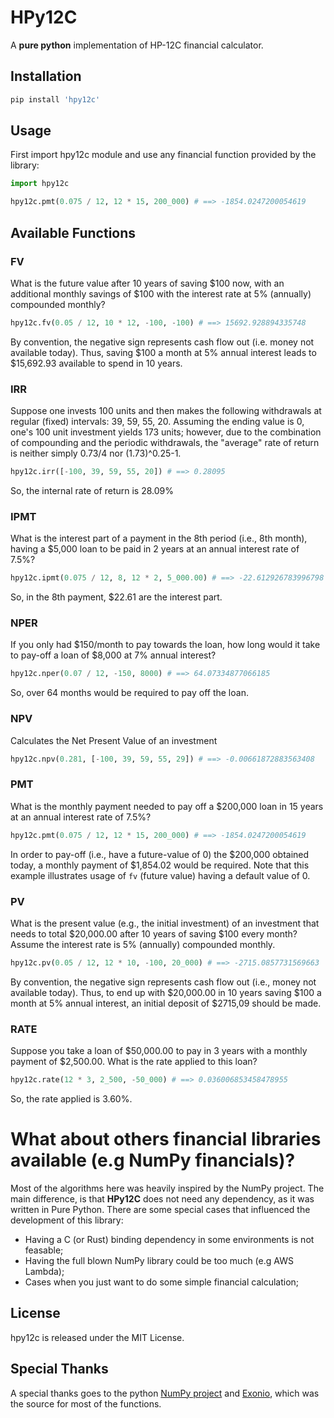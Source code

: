 # HPy12C

A **pure python** implementation of HP-12C financial calculator.

## Installation


```ruby
pip install 'hpy12c'
```

## Usage

First import hpy12c module and use any financial function provided by the library:

```python
import hpy12c

hpy12c.pmt(0.075 / 12, 12 * 15, 200_000) # ==> -1854.0247200054619
```

## Available Functions

### FV

What is the future value after 10 years of saving $100 now, with
an additional monthly savings of $100 with the interest rate at
5% (annually) compounded monthly?

```python
hpy12c.fv(0.05 / 12, 10 * 12, -100, -100) # ==> 15692.928894335748
```

By convention, the negative sign represents cash flow out (i.e. money not
available today).  Thus, saving $100 a month at 5% annual interest leads
to $15,692.93 available to spend in 10 years.

### IRR

Suppose one invests 100 units and then makes the following withdrawals at regular (fixed)
intervals: 39, 59, 55, 20. Assuming the ending value is 0, one's 100 unit investment
yields 173 units; however, due to the combination of compounding and the periodic
withdrawals, the "average" rate of return is neither simply 0.73/4 nor (1.73)^0.25-1.

```python
hpy12c.irr([-100, 39, 59, 55, 20]) # ==> 0.28095
```

So, the internal rate of return is 28.09%

### IPMT

What is the interest part of a payment in the 8th period (i.e., 8th month),
having a $5,000 loan to be paid in 2 years at an annual interest rate of 7.5%?

```python
hpy12c.ipmt(0.075 / 12, 8, 12 * 2, 5_000.00) # ==> -22.612926783996798
```

So, in the 8th payment, $22.61 are the interest part.

### NPER

If you only had $150/month to pay towards the loan, how long would it take
to pay-off a loan of $8,000 at 7% annual interest?

```python
hpy12c.nper(0.07 / 12, -150, 8000) # ==> 64.07334877066185
```

So, over 64 months would be required to pay off the loan.

### NPV

Calculates the Net Present Value of an investment

```python
hpy12c.npv(0.281, [-100, 39, 59, 55, 29]) # ==> -0.00661872883563408
```

### PMT

What is the monthly payment needed to pay off a $200,000 loan in 15
years at an annual interest rate of 7.5%?

```python
hpy12c.pmt(0.075 / 12, 12 * 15, 200_000) # ==> -1854.0247200054619
```

In order to pay-off (i.e., have a future-value of 0) the $200,000 obtained
today, a monthly payment of $1,854.02 would be required.  Note that this
example illustrates usage of `fv` (future value) having a default value of 0.

### PV

What is the present value (e.g., the initial investment) of an investment
that needs to total $20,000.00 after 10 years of saving $100 every month?
Assume the interest rate is 5% (annually) compounded monthly.

```python
hpy12c.pv(0.05 / 12, 12 * 10, -100, 20_000) # ==> -2715.0857731569663
```

By convention, the negative sign represents cash flow out (i.e., money not available today).
Thus, to end up with $20,000.00 in 10 years saving $100 a month at 5% annual
interest, an initial deposit of $2715,09 should be made.

### RATE

Suppose you take a loan of $50,000.00 to pay in 3 years with a monthly payment of $2,500.00.
What is the rate applied to this loan?

```python
hpy12c.rate(12 * 3, 2_500, -50_000) # ==> 0.036006853458478955
```

So, the rate applied is 3.60%.

# What about others financial libraries available (e.g NumPy financials)?

Most of the algorithms here was heavily inspired by the NumPy project.
The main difference, is that **HPy12C** does not need any dependency, as it was written in Pure Python.
There are some special cases that influenced the development of this library:

* Having a C (or Rust) binding dependency in some environments is not feasable;
* Having the full blown NumPy library could be too much (e.g AWS Lambda);
* Cases when you just want to do some simple financial calculation;

## License

hpy12c is released under the MIT License.

## Special Thanks

A special thanks goes to the python [NumPy project](https://www.numpy.org/) and [Exonio](https://github.com/noverde/exonio), which was the source for most of the functions.
